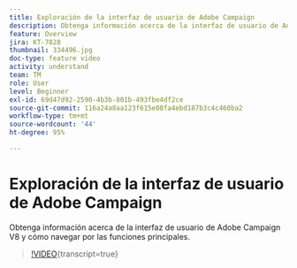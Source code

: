 ```yaml
---
title: Exploración de la interfaz de usuario de Adobe Campaign
description: Obtenga información acerca de la interfaz de usuario de Adobe Campaign V8 y cómo navegar por las funciones principales.
feature: Overview
jira: KT-7828
thumbnail: 334496.jpg
doc-type: feature video
activity: understand
team: TM
role: User
level: Beginner
exl-id: 69d47d92-2590-4b3b-801b-493fbe4df2ce
source-git-commit: 116a24a8aa123f615e08fa4ebd187b3c4c460ba2
workflow-type: tm+mt
source-wordcount: '44'
ht-degree: 95%

---
```


# Exploración de la interfaz de usuario de Adobe Campaign

Obtenga información acerca de la interfaz de usuario de Adobe Campaign V8 y cómo navegar por las funciones principales.

>[!VIDEO](https://video.tv.adobe.com/v/334496?quality=12&learn=on){transcript=true}
